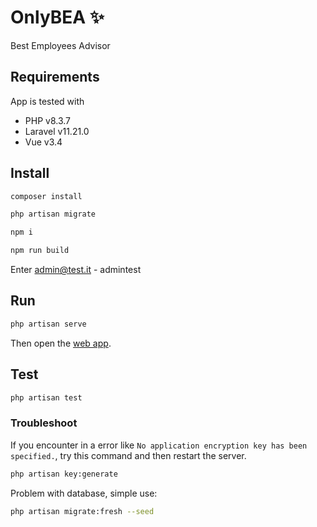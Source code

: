 # OnlyBEA ✨

Best Employees Advisor

## Requirements

App is tested with

- PHP v8.3.7
- Laravel v11.21.0
- Vue v3.4

## Install

```bash
composer install

php artisan migrate

npm i

npm run build
```

Enter admin@test.it - admintest

## Run

```bash
php artisan serve
```

Then open the [web app](http://localhost:8000/).

## Test

```bash
php artisan test
```

### Troubleshoot

If you encounter in a error like `No application encryption key has been specified.`, try this command and then restart the server.

```bash
php artisan key:generate
```

Problem with database, simple use:

```bash
php artisan migrate:fresh --seed
```
